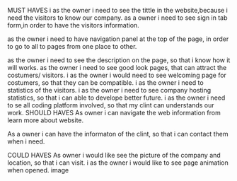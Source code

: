 MUST HAVES
i as the owner i need to see the tittle in the website,because i need the visitors to know our company. 
as a owner i need to see sign in tab form,in order to have the visitors information.

as the owner i need to have navigation panel at the top of the page, in order to go to all to pages from one place to other.

as the owner i need to see the description on the page, so that i know how it will works.
as the owner i need to see good look pages, that can attract the costumers/ visitors.
i as the owner i would need to see welcoming page for costumers, so that they can be compatible.
i as the owner i need to statistics of the visitors.
i as the owner i need to see company hosting statistics, so that i can able to develope better future.
i as the owner i need to se all coding platform involved, so that my clint can understands our work.
SHOULD HAVES
As owner i can navigate the web information from learn more about website.

As a owner i can have the informaton of the clint, so that i can contact them when i need.

COULD HAVES
As owner i would like see the picture of the company and location, so that i can visit.
i as the owner i would like to see page animation when opened. image